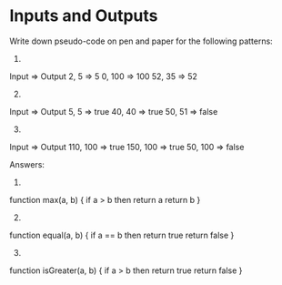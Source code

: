 # Inputs and Outputs

Write down pseudo-code on pen and paper for the following patterns:

1.
Input   =>	Output
2, 5	  =>  5
0, 100	=>  100
52, 35	=>  52

2.
Input	   =>   Output
5, 5     =>   true
40, 40   =>   true
50, 51   =>   false

3.
Input	     =>   Output
110, 100	 =>   true
150, 100	 =>   true
50, 100	   =>   false


Answers:

1.

function max(a, b) {
    if a > b then return a
    return b
}

2.

function equal(a, b) {
    if a == b then return true
    return false
}

3.

function isGreater(a, b) {
    if a > b then return true
    return false
}